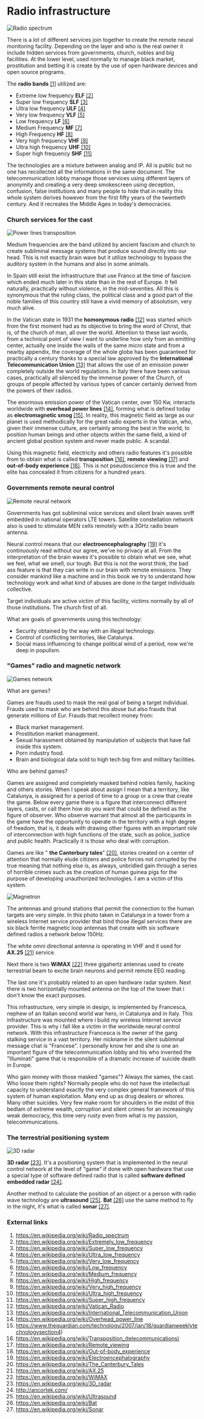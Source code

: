 # Radio infrastructure

![Radio spectrum](../Images/Frq_Band_Comparison.png)

There is a lot of different services join together to create the remote neural monitoring facility. Depending on the layer and  who is the real owner it include hidden services from governments, church, nobles and big facilities. At the lower level, used normally to manage black market, prostitution and betting it is create by the use of open hardware devices and open source programs. 

The **radio bands** [[1]](https://en.wikipedia.org/wiki/Radio_spectrum) utilized are:

- Extreme low frequency **ELF** [[2]](https://en.wikipedia.org/wiki/Extremely_low_frequency)
- Super low frequency **SLF** [[3]](https://en.wikipedia.org/wiki/Super_low_frequency)
- Ultra low frequency **ULF** [[4]](https://en.wikipedia.org/wiki/Ultra_low_frequency)
- Very low frequency **VLF** [[5]](https://en.wikipedia.org/wiki/Very_low_frequency)
- Low frequency **LF** [[6]](https://en.wikipedia.org/wiki/Low_frequency)
- Medium Frequency **MF** [[7]](https://en.wikipedia.org/wiki/Medium_frequency)
- High Frequency **HF** [[8]](https://en.wikipedia.org/wiki/High_frequency)
- Very high frequency **VHF** [[9]](https://en.wikipedia.org/wiki/Very_high_frequency)
- Ultra high frequency **UHF** [[10]](https://en.wikipedia.org/wiki/Ultra_high_frequency)
- Super high frequency **SHF** [[11]](https://en.wikipedia.org/wiki/Super_high_frequency)

The technologies are a mixture between analog and IP. All is public but no one has recollected all the informations in the same document. The telecommunication lobby manage those services using different layers of anonymity and creating a very deep smokescreen using deception, confusion, false institutions and many people to hide that in reality this whole system derives however from the first fifty years of the twentieth century. And it recreates the Middle Ages in today's democracies. 

### Church services for the cast

![Power lines transposition](../Images/powerlinetranspotion.jpg)

Medium frequencies are the band utilized by ancient fascism and church to create subliminal message systems that produce sound directly into our head. This is not exactly brain wave but it utilize technology to bypass the auditory system in the humans and also in some animals.

In Spain still exist the infrastructure that use Franco at the time of fascism which ended much later in this state than in the rest of Europe. It fell naturally, practically without violence, in the mid-seventies. All this is synonymous that the ruling class, the political class and a good part of the noble families of this country still have a vivid memory of absolutism, very much alive.

In the Vatican state in 1931 the **homonymous radio** [[12]](https://en.wikipedia.org/wiki/Vatican_Radio) was started which from the first moment had as its objective to bring the word of Christ, that is, of the church of man, all over the world. Attention to these last words, from a technical point of view I want to underline how only from an emitting center, actually one inside the walls of the same micro state and from a nearby appendix, the coverage of the whole globe has been guaranteed for practically a century thanks to a special law approved by the **International Telecommunication Union** [[13]](https://en.wikipedia.org/wiki/International_Telecommunication_Union) that allows the use of an emission power completely outside the world regulations. In Italy there have been various cases, practically all silenced by the immense power of the Church, of groups of people affected by various types of cancer certainly derived from the powers of their radios.

The enormous emission power of the Vatican center, over 150 Kw, interacts worldwide with **overhead power lines** [[14]](https://en.wikipedia.org/wiki/Overhead_power_line), forming what is defined today as **electromagnetic smog** [[15]](https://www.theguardian.com/technology/2007/jan/18/guardianweeklytechnologysection4). In reality, this magnetic field as large as our planet is used methodically for the great radio experts in the Vatican, who, given their immense culture, are certainly among the best in the world, to position human beings and other objects within the same field, a kind of ancient global position system and never made public. A scandal.

Using this magnetic field, electricity and others radio features it's possible from to obtain what is called **transposition** [[16]](https://en.wikipedia.org/wiki/Transposition_(telecommunications)), **remote viewing** [[17]](https://en.wikipedia.org/wiki/Remote_viewing) and **out-of-body experience** [[18]](https://en.wikipedia.org/wiki/Out-of-body_experience). This is not pseudoscience this is true and the elite has concealed it from citizens for a hundred years.

### Governments remote neural control

![Remote neural network](../Images/satcycle3-4_2_orig.png)

Governments has got subliminal voice services and silent brain waves sniff embedded in national operators LTE towers. Satellite constellation network also is used to stimulate MEN cells remotely with a 3GHz radio beam antenna. 

Neural control means that our **electroencephalography** [[19]](https://en.wikipedia.org/wiki/Electroencephalography) it's continuously read without our agree, we've no privacy at all. From the interpretation of the brain waves it's possible to obtain what we see, what we feel, what we smell, our tough. But this is not the worst think, the bad ass feature is that they can write in our brain with remote emissions. They consider mankind like a machine and in this book we try to understand how technology work and what kind of abuses are done in the target individuals collective.

Target individuals are active victim of this facility, victims normally by all of those institutions. The church first of all.

What are goals of governments using this technology:

- Security obtained by the way with an illegal technology.
- Control of conflicting territories, like Catalunya.
- Social mass influencing to change political wind of a period, now we're deep in populism.

### "Games" radio and magnetic network

![Games network](../Images/EOFWNG2X0AA_epp.jpeg)

What are games?

Games are frauds used to mask the real goal of being a target individual. Frauds used to mask who are behind this abuse but also frauds that generate millions of Eur. Frauds that recollect money from:

- Black market management.
- Prostitution market management.
- Sexual harassment obtained by manipulation of subjects that have fall inside this system.
- Porn industry food.
- Brain and biological data sold to high tech big firm and military facilities.

Who are behind games? 

Games are assigned and completely masked behind nobles family, hacking and others stories. When I speak about assign I mean that a territory, like Catalunya, is assigned for a period of time to a group or a crew that create the game. Below every game there is a figure that interconnect different layers, casts, or call them how do you want that could be defined as the figure of observer. Who observe warrant that almost all the participants in the game have the opportunity to operate in the territory with a high degree of freedom, that is, it deals with drawing other figures with an important role of interconnection with high functions of the state, such as police, justice and public health. Practically it is those who deal with corruption.

Games are like " **the Canterbury tales**" [[20]](https://en.wikipedia.org/wiki/The_Canterbury_Tales), stories created on a center of attention that normally elude citizens and police forces not corrupted by the true meaning that nothing else is, as always, unbridled gain through a series of horrible crimes such as the creation of human guinea pigs for the purpose of developing unauthorized technologies. I am a victim of this system.

![Magnetron](../Images/Inside-a-Magnetron-.png)



The antennas and ground stations that permit the connection to the human targets are very simple. In this photo taken in Catalunya in a tower from a wireless Internet service provider that bind those illegal services  there are six black ferrite magnetic loop antennas that create with six software defined radios a network below 150Hz. 

The white omni directional antenna is operating in VHF and it used for **AX.25** [[21]](https://en.wikipedia.org/wiki/AX.25) service. 

Next there is two **WiMAX** [[22]](https://en.wikipedia.org/wiki/WiMAX) three gigahertz antennas used to create terrestrial beam to excite brain neurons and permit remote EEG reading. 

The last one it's probably related to an open hardware radar system. Next there is two horizontally mounted antenna on the top of the tower that i don't know the exact purposes. 

This infrastructure, very simple in design, is implemented by Francesca, nephew of an Italian second world war hero, in Catalunya and in Italy. This infrastructure was mounted where i build my wireless Internet service provider. This is why i fall like a victim in the worldwide neural control network. With this infrastructure Francesca is the owner of the gang stalking service in a vast territory. Her nickname in the silent subliminal message chat is "Francese". I personally know her and she is one an important figure of the telecommunication lobby and his who invented the "Illuminati" game that is responsible of a dramatic increase of suicide death in Europe.

Who gain money with those masked "games"? Always the sames, the cast. Who loose them rights? Normally people who do not have the intellectual capacity to understand exactly the very complex general framework of this system of human exploitation. Many end up as drug dealers or whores. Many other suicides. Very few make room for shoulders in the midst of this bedlam of extreme wealth, corruption and silent crimes for an increasingly weak democracy, this time very rusty even from what is my passion, telecommunications.

### The terrestrial positioning system

![3D radar](../Images/istockphoto-1017394876-640x640.jpg)

**3D radar** [[23]](https://en.wikipedia.org/wiki/3D_radar). It's a positioning system that is implemented in the neural control network at the level of "game" if done with open hardware that use a special type of software defined radio that is called **software defined embedded radar** [[24]](http://ancortek.com/).

Another method to calculate the position of an object or a person with radio wave technology are **ultrasound** [[25]](https://en.wikipedia.org/wiki/Ultrasound). **Bat** [[26]](https://en.wikipedia.org/wiki/Bat) use the same method to fly in the night, it's what is called **sonar** [[27]](https://en.wikipedia.org/wiki/Sonar).

### External links

1. https://en.wikipedia.org/wiki/Radio_spectrum
2. https://en.wikipedia.org/wiki/Extremely_low_frequency
3. https://en.wikipedia.org/wiki/Super_low_frequency
4. https://en.wikipedia.org/wiki/Ultra_low_frequency
5. https://en.wikipedia.org/wiki/Very_low_frequency
6. https://en.wikipedia.org/wiki/Low_frequency
7. https://en.wikipedia.org/wiki/Medium_frequency
8. https://en.wikipedia.org/wiki/High_frequency
9. https://en.wikipedia.org/wiki/Very_high_frequency
10. https://en.wikipedia.org/wiki/Ultra_high_frequency
11. https://en.wikipedia.org/wiki/Super_high_frequency
12. https://en.wikipedia.org/wiki/Vatican_Radio
13. https://en.wikipedia.org/wiki/International_Telecommunication_Union
14. https://en.wikipedia.org/wiki/Overhead_power_line
15. https://www.theguardian.com/technology/2007/jan/18/guardianweeklytechnologysection4)
16. https://en.wikipedia.org/wiki/Transposition_(telecommunications)
17. https://en.wikipedia.org/wiki/Remote_viewing
18. https://en.wikipedia.org/wiki/Out-of-body_experience
19. https://en.wikipedia.org/wiki/Electroencephalography
20. https://en.wikipedia.org/wiki/The_Canterbury_Tales
21. https://en.wikipedia.org/wiki/AX.25
22. https://en.wikipedia.org/wiki/WiMAX
23. https://en.wikipedia.org/wiki/3D_radar
24. http://ancortek.com/
25. https://en.wikipedia.org/wiki/Ultrasound
26. https://en.wikipedia.org/wiki/Bat
27. https://en.wikipedia.org/wiki/Sonar